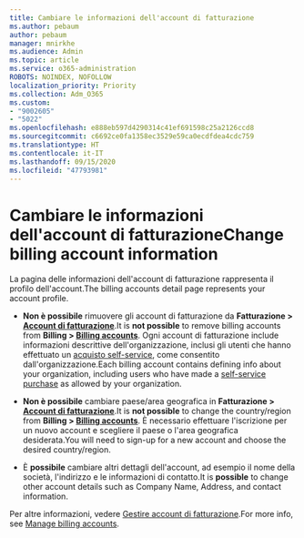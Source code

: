```yaml
---
title: Cambiare le informazioni dell'account di fatturazione
ms.author: pebaum
author: pebaum
manager: mnirkhe
ms.audience: Admin
ms.topic: article
ms.service: o365-administration
ROBOTS: NOINDEX, NOFOLLOW
localization_priority: Priority
ms.collection: Adm_O365
ms.custom:
- "9002605"
- "5022"
ms.openlocfilehash: e888eb597d4290314c41ef691598c25a2126ccd8
ms.sourcegitcommit: c6692ce0fa1358ec3529e59ca0ecdfdea4cdc759
ms.translationtype: HT
ms.contentlocale: it-IT
ms.lasthandoff: 09/15/2020
ms.locfileid: "47793981"
---
```

# <a name="change-billing-account-information"></a><span data-ttu-id="c9cef-102">Cambiare le informazioni dell'account di fatturazione</span><span class="sxs-lookup"><span data-stu-id="c9cef-102">Change billing account information</span></span>

<span data-ttu-id="c9cef-103">La pagina delle informazioni dell'account di fatturazione rappresenta il profilo dell'account.</span><span class="sxs-lookup"><span data-stu-id="c9cef-103">The billing accounts detail page represents your account profile.</span></span>

- <span data-ttu-id="c9cef-104">**Non è possibile** rimuovere gli account di fatturazione da **Fatturazione > [Account di fatturazione](https://go.microsoft.com/fwlink/p/?linkid=2084771)**.</span><span class="sxs-lookup"><span data-stu-id="c9cef-104">It is **not possible** to remove billing accounts from **Billing > [Billing accounts](https://go.microsoft.com/fwlink/p/?linkid=2084771)**.</span></span> <span data-ttu-id="c9cef-105">Ogni account di fatturazione include informazioni descrittive dell'organizzazione, inclusi gli utenti che hanno effettuato un [acquisto self-service](https://docs.microsoft.com/microsoft-365/commerce/subscriptions/manage-self-service-purchases-admins), come consentito dall'organizzazione.</span><span class="sxs-lookup"><span data-stu-id="c9cef-105">Each billing account contains defining info about your organization, including users who have made a [self-service purchase](https://docs.microsoft.com/microsoft-365/commerce/subscriptions/manage-self-service-purchases-admins) as allowed by your organization.</span></span> 

- <span data-ttu-id="c9cef-106">**Non è possibile** cambiare paese/area geografica in **Fatturazione > [Account di fatturazione](https://go.microsoft.com/fwlink/p/?linkid=2084771)**.</span><span class="sxs-lookup"><span data-stu-id="c9cef-106">It is **not possible** to change the country/region from **Billing > [Billing accounts](https://go.microsoft.com/fwlink/p/?linkid=2084771)**.</span></span> <span data-ttu-id="c9cef-107">È necessario effettuare l'iscrizione per un nuovo account e scegliere il paese o l'area geografica desiderata.</span><span class="sxs-lookup"><span data-stu-id="c9cef-107">You will need to sign-up for a new account and choose the desired country/region.</span></span> 

- <span data-ttu-id="c9cef-108">È **possibile** cambiare altri dettagli dell'account, ad esempio il nome della società, l'indirizzo e le informazioni di contatto.</span><span class="sxs-lookup"><span data-stu-id="c9cef-108">It is **possible** to change other account details such as Company Name, Address, and contact information.</span></span> 

<span data-ttu-id="c9cef-109">Per altre informazioni, vedere [Gestire account di fatturazione](https://docs.microsoft.com/microsoft-365/commerce/manage-billing-accounts).</span><span class="sxs-lookup"><span data-stu-id="c9cef-109">For more info, see [Manage billing accounts](https://docs.microsoft.com/microsoft-365/commerce/manage-billing-accounts).</span></span> 
